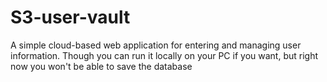 # S3-user-vault
A simple cloud-based web application for entering and managing user information. Though you can run it locally on your PC if you want, but right now you won't be able to save the database
